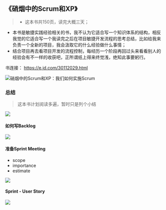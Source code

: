 
## 《硝烟中的Scrum和XP》
> + 这本书共150页，读完大概三天；
+ 本书是敏捷实践经验相关的书，我不认为它适合写一个知识体系的结构，相反我觉的它适合写一个我读完之后在项目敏捷开发流程的思考总结，比如给我来负责一个全新的项目，我会汲取它的什么经验做什么事情；
+ 结合项目再去看项目开发的流程控制，每经历一个阶段再回过头来看看别人的经验会有不一样的收获吧，正所谓纸上得来终觉浅，绝知此事要躬行。


书连接：
https://e.jd.com/30112029.html

![硝烟中的Scrum和XP：我们如何实施Scrum](/_images/book_xiaoyanzhongdescrumxp.jpg)

### 总结
> 这本书计划阅读多遍，暂时只是列个小结

![](/_images/_book_read_scum_4.png)

#### 如何写Backlog
![](/_images/_book_read_scum_2.png)

#### 准备Sprint Meeting
+ scope
+ importance
+ estimate

![](/_images/_book_read_scum_3.png)

#### Sprint - User Story
![](/_images/_book_read_scum_1.png)